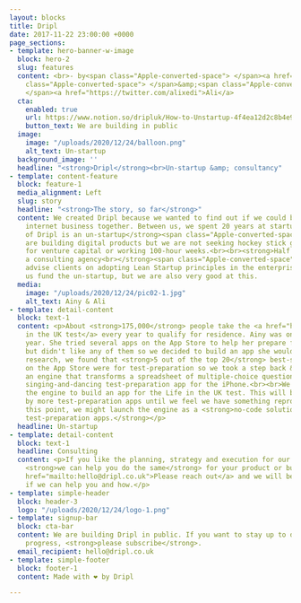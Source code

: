 ```yaml
---
layout: blocks
title: Dripl
date: 2017-11-22 23:00:00 +0000
page_sections:
- template: hero-banner-w-image
  block: hero-2
  slug: features
  content: <br>- by<span class="Apple-converted-space"> </span><a href="https://twitter.com/ainyxedi">Ainy</a><span
    class="Apple-converted-space"> </span>&amp;<span class="Apple-converted-space">
    </span><a href="https://twitter.com/alixedi">Ali</a>
  cta:
    enabled: true
    url: https://www.notion.so/dripluk/How-to-Unstartup-4f4ea12d2c8b4e97be3fce5667a08d17
    button_text: We are building in public
  image:
    image: "/uploads/2020/12/24/balloon.png"
    alt_text: Un-startup
  background_image: ''
  headline: "<strong>Dripl</strong><br>Un-startup &amp; consultancy"
- template: content-feature
  block: feature-1
  media_alignment: Left
  slug: story
  headline: "<strong>The story, so far</strong>"
  content: We created Dripl because we wanted to find out if we could build a profitable
    internet business together. Between us, we spent 20 years at startups. This means:<br><br><strong>Half
    of Dripl is an un-startup</strong><span class="Apple-converted-space"><br><br></span>We
    are building digital products but we are not seeking hockey stick growth, looking
    for venture capital or working 100-hour weeks.<br><br><strong>Half of Dripl is
    a consulting agency<br></strong><span class="Apple-converted-space"><br></span>We
    advise clients on adopting Lean Startup principles in the enterprise. This helps
    us fund the un-startup, but we are also very good at this.
  media:
    image: "/uploads/2020/12/24/pic02-1.jpg"
    alt_text: Ainy & Ali
- template: detail-content
  block: text-1
  content: <p>About <strong>175,000</strong> people take the <a href="https://en.wikipedia.org/wiki/Life_in_the_United_Kingdom_test">Life
    in the UK test</a> every year to qualify for residence. Ainy was one of them last
    year. She tried several apps on the App Store to help her prepare for the test
    but didn't like any of them so we decided to build an app she would love.<br><br>During
    research, we found that <strong>5 out of the top 20</strong> best-selling apps
    on the App Store were for test-preparation so we took a step back &amp; built
    an engine that transforms a spreadsheet of multiple-choice questions into a beautiful,
    singing-and-dancing test-preparation app for the iPhone.<br><br>We are dogfooding
    the engine to build an app for the Life in the UK test. This will be followed
    by more test-preparation apps until we feel we have something reproducible. At
    this point, we might launch the engine as a <strong>no-code solution for building
    test-preparation apps.</strong></p>
  headline: Un-startup
- template: detail-content
  block: text-1
  headline: Consulting
  content: <p>If you like the planning, strategy and execution for our un-startup,
    <strong>we can help you do the same</strong> for your product or business. <a
    href="mailto:hello@dripl.co.uk">Please reach out</a> and we will be happy to discuss
    if we can help you and how.</p>
- template: simple-header
  block: header-3
  logo: "/uploads/2020/12/24/logo-1.png"
- template: signup-bar
  block: cta-bar
  content: We are building Dripl in public. If you want to stay up to date with our
    progress, <strong>please subscribe</strong>.
  email_recipient: hello@dripl.co.uk
- template: simple-footer
  block: footer-1
  content: Made with ❤︎ by Dripl

---
```

